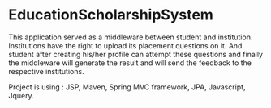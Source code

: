 # EducationScholarshipSystem
This application served as a middleware between student and institution. Institutions have the right to 
upload its placement questions on it. And student after creating his/her profile can attempt these 
questions and finally the middleware will generate the result and will send the feedback to the respective 
institutions.

Project is using : JSP, Maven, Spring MVC framework, JPA, Javascript, Jquery.
  
